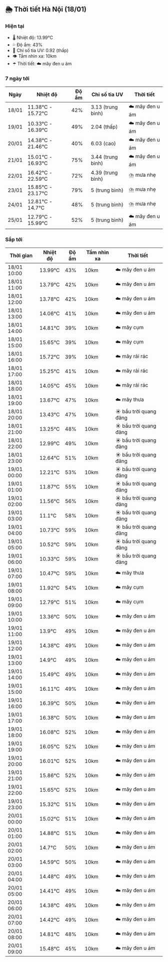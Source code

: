 ## 🌦️ Thời tiết Hà Nội (18/01)

### Hiện tại

- 🌡️ Nhiệt độ: 13.99℃
- 💦 Độ ẩm: 43%
- 🌟 Chỉ số tia UV: 0.92 (thấp)
- 👁️ Tầm nhìn xa: 10km
- ☂️ Thời tiết: ☁️ mây đen u ám

### 7 ngày tới

| Ngày | Nhiệt độ | Độ ẩm | Chỉ số tia UV | Thời tiết |
| --- | --- | --- | --- | --- |
| 18/01 | 11.38℃ - 15.72℃ | 42% | 3.13 (trung bình) | ☁️ mây đen u ám |
| 19/01 | 10.33℃ - 16.39℃ | 49% | 2.04 (thấp) | ☁️ mây đen u ám |
| 20/01 | 14.38℃ - 21.46℃ | 40% | 6.03 (cao) | ☁️ mây đen u ám |
| 21/01 | 15.01℃ - 16.93℃ | 75% | 3.44 (trung bình) | ☁️ mây đen u ám |
| 22/01 | 16.42℃ - 22.59℃ | 72% | 4.39 (trung bình) | ⛈️ mưa nhẹ |
| 23/01 | 15.85℃ - 23.17℃ | 79% | 5 (trung bình) | ⛈️ mưa nhẹ |
| 24/01 | 12.81℃ - 14.7℃ | 48% | 5 (trung bình) | ⛈️ mưa nhẹ |
| 25/01 | 12.79℃ - 15.99℃ | 52% | 5 (trung bình) | ☁️ mây đen u ám |

### Sắp tới

| Thời gian | Nhiệt độ | Độ ẩm | Tầm nhìn xa | Thời tiết |
| --- | --- | --- | --- | --- |
| 18/01 10:00 | 13.99℃ | 43% | 10km | ☁️ mây đen u ám |
| 18/01 11:00 | 13.79℃ | 42% | 10km | ☁️ mây đen u ám |
| 18/01 12:00 | 13.78℃ | 42% | 10km | ☁️ mây đen u ám |
| 18/01 13:00 | 14.06℃ | 41% | 10km | ☁️ mây đen u ám |
| 18/01 14:00 | 14.81℃ | 39% | 10km | ☁️ mây cụm |
| 18/01 15:00 | 15.65℃ | 39% | 10km | ☁️ mây cụm |
| 18/01 16:00 | 15.72℃ | 39% | 10km | ☁️ mây rải rác |
| 18/01 17:00 | 15.25℃ | 41% | 10km | ☁️ mây rải rác |
| 18/01 18:00 | 14.05℃ | 45% | 10km | ☁️ mây rải rác |
| 18/01 19:00 | 13.67℃ | 47% | 10km | ☁️ mây thưa |
| 18/01 20:00 | 13.43℃ | 47% | 10km | ☀️ bầu trời quang đãng |
| 18/01 21:00 | 13.25℃ | 48% | 10km | ☀️ bầu trời quang đãng |
| 18/01 22:00 | 12.99℃ | 49% | 10km | ☀️ bầu trời quang đãng |
| 18/01 23:00 | 12.64℃ | 51% | 10km | ☀️ bầu trời quang đãng |
| 19/01 00:00 | 12.21℃ | 53% | 10km | ☀️ bầu trời quang đãng |
| 19/01 01:00 | 11.87℃ | 55% | 10km | ☀️ bầu trời quang đãng |
| 19/01 02:00 | 11.56℃ | 56% | 10km | ☀️ bầu trời quang đãng |
| 19/01 03:00 | 11.1℃ | 58% | 10km | ☀️ bầu trời quang đãng |
| 19/01 04:00 | 10.73℃ | 59% | 10km | ☀️ bầu trời quang đãng |
| 19/01 05:00 | 10.52℃ | 59% | 10km | ☀️ bầu trời quang đãng |
| 19/01 06:00 | 10.33℃ | 59% | 10km | ☀️ bầu trời quang đãng |
| 19/01 07:00 | 10.47℃ | 59% | 10km | ☁️ mây thưa |
| 19/01 08:00 | 11.92℃ | 54% | 10km | ☁️ mây cụm |
| 19/01 09:00 | 12.79℃ | 51% | 10km | ☁️ mây cụm |
| 19/01 10:00 | 13.36℃ | 50% | 10km | ☁️ mây đen u ám |
| 19/01 11:00 | 13.9℃ | 49% | 10km | ☁️ mây đen u ám |
| 19/01 12:00 | 14.38℃ | 49% | 10km | ☁️ mây đen u ám |
| 19/01 13:00 | 14.9℃ | 49% | 10km | ☁️ mây đen u ám |
| 19/01 14:00 | 15.49℃ | 49% | 10km | ☁️ mây đen u ám |
| 19/01 15:00 | 16.11℃ | 49% | 10km | ☁️ mây đen u ám |
| 19/01 16:00 | 16.39℃ | 50% | 10km | ☁️ mây đen u ám |
| 19/01 17:00 | 16.38℃ | 50% | 10km | ☁️ mây đen u ám |
| 19/01 18:00 | 16.08℃ | 52% | 10km | ☁️ mây đen u ám |
| 19/01 19:00 | 16.05℃ | 52% | 10km | ☁️ mây đen u ám |
| 19/01 20:00 | 16.01℃ | 52% | 10km | ☁️ mây đen u ám |
| 19/01 21:00 | 15.86℃ | 52% | 10km | ☁️ mây đen u ám |
| 19/01 22:00 | 15.65℃ | 52% | 10km | ☁️ mây đen u ám |
| 19/01 23:00 | 15.32℃ | 51% | 10km | ☁️ mây đen u ám |
| 20/01 00:00 | 15.02℃ | 51% | 10km | ☁️ mây đen u ám |
| 20/01 01:00 | 14.88℃ | 51% | 10km | ☁️ mây đen u ám |
| 20/01 02:00 | 14.7℃ | 50% | 10km | ☁️ mây đen u ám |
| 20/01 03:00 | 14.59℃ | 50% | 10km | ☁️ mây đen u ám |
| 20/01 04:00 | 14.48℃ | 49% | 10km | ☁️ mây đen u ám |
| 20/01 05:00 | 14.41℃ | 49% | 10km | ☁️ mây đen u ám |
| 20/01 06:00 | 14.38℃ | 49% | 10km | ☁️ mây đen u ám |
| 20/01 07:00 | 14.42℃ | 49% | 10km | ☁️ mây đen u ám |
| 20/01 08:00 | 14.81℃ | 48% | 10km | ☁️ mây đen u ám |
| 20/01 09:00 | 15.48℃ | 45% | 10km | ☁️ mây đen u ám |
